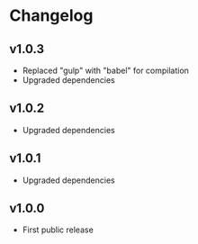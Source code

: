 # Changelog

## v1.0.3
- Replaced "gulp" with "babel" for compilation
- Upgraded dependencies

## v1.0.2
- Upgraded dependencies

## v1.0.1
- Upgraded dependencies

## v1.0.0
- First public release
